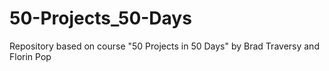 # 50-Projects_50-Days
Repository based on course "50 Projects in 50 Days" by Brad Traversy and Florin Pop
